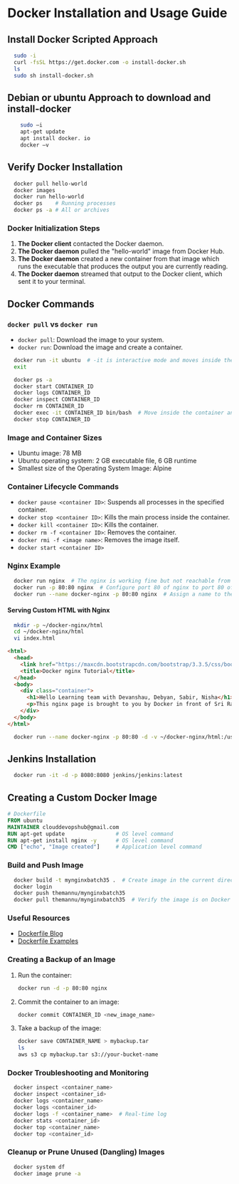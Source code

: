 
# Docker Installation and Usage Guide

## Install Docker Scripted Approach

```bash
  sudo -i
  curl -fsSL https://get.docker.com -o install-docker.sh
  ls
  sudo sh install-docker.sh
```
## Debian or ubuntu Approach to download and install-docker

```bash
    sudo —i
    apt-get update
    apt install docker. io
    docker —v
```

## Verify Docker Installation

```bash
  docker pull hello-world
  docker images
  docker run hello-world
  docker ps    # Running processes
  docker ps -a # All or archives
```

### Docker Initialization Steps

1. **The Docker client** contacted the Docker daemon.
2. **The Docker daemon** pulled the "hello-world" image from Docker Hub.
3. **The Docker daemon** created a new container from that image which runs the executable that produces the output you are currently reading.
4. **The Docker daemon** streamed that output to the Docker client, which sent it to your terminal.

## Docker Commands

### `docker pull` vs `docker run`

- `docker pull`: Download the image to your system.
- `docker run`: Download the image and create a container.

```bash
  docker run -it ubuntu  # -it is interactive mode and moves inside the container at the beginning
  exit

  docker ps -a
  docker start CONTAINER_ID
  docker logs CONTAINER_ID
  docker inspect CONTAINER_ID
  docker rm CONTAINER_ID
  docker exec -it CONTAINER_ID bin/bash  # Move inside the container anytime after starting
  docker stop CONTAINER_ID
```

### Image and Container Sizes

- Ubuntu image: 78 MB
- Ubuntu operating system: 2 GB executable file, 6 GB runtime
- Smallest size of the Operating System Image: Alpine

### Container Lifecycle Commands

- `docker pause <container ID>`: Suspends all processes in the specified container.
- `docker stop <container ID>`: Kills the main process inside the container.
- `docker kill <container ID>`: Kills the container.
- `docker rm -f <container ID>`: Removes the container.
- `docker rmi -f <image name>`: Removes the image itself.
- `docker start <container ID>`

### Nginx Example

```bash
  docker run nginx  # The nginx is working fine but not reachable from browser.
  docker run -p 80:80 nginx  # Configure port 80 of nginx to port 80 of the machine.
  docker run --name docker-nginx -p 80:80 nginx  # Assign a name to the container.
```

#### Serving Custom HTML with Nginx

```bash
  mkdir -p ~/docker-nginx/html
  cd ~/docker-nginx/html
  vi index.html
```

```html
<html>
  <head>
    <link href="https://maxcdn.bootstrapcdn.com/bootstrap/3.3.5/css/bootstrap.min.css" rel="stylesheet" integrity="sha256-MfvZlkHCEqatNoGiOXveE8FIwMzZg4W85qfrfIFBfYc= sha512-dTfge/zgoMYpP7QbHy4gWMEGsbsdZeCXz7irItjcC3sPUFtf0kuFbDz/ixG7ArTxmDjLXDmezHubeNikyKGVyQ==" crossorigin="anonymous">
    <title>Docker nginx Tutorial</title>
  </head>
  <body>
    <div class="container">
      <h1>Hello Learning team with Devanshau, Debyan, Sabir, Nisha</h1>
      <p>This nginx page is brought to you by Docker in front of Sri Ram, Arun, Ravi, Naveen, Sabita</p>
    </div>
  </body>
</html>
```

```bash
  docker run --name docker-nginx -p 80:80 -d -v ~/docker-nginx/html:/usr/share/nginx/html nginx
```

## Jenkins Installation

```bash
  docker run -it -d -p 8080:8080 jenkins/jenkins:latest
```

## Creating a Custom Docker Image

```dockerfile
# Dockerfile
FROM ubuntu
MAINTAINER clouddevopshub@gmail.com
RUN apt-get update                # OS level command
RUN apt-get install nginx -y      # OS level command
CMD ["echo", "Image created"]     # Application level command

```

### Build and Push Image

```bash
  docker build -t mynginxbatch35 .  # Create image in the current directory with tag name mynginxbatch35
  docker login
  docker push themannu/mynginxbatch35
  docker pull themannu/mynginxbatch35  # Verify the image is on Docker Hub
```

### Useful Resources

- [Dockerfile Blog](https://www.clouddevopshub.com/blog/dockerfile)
- [Dockerfile Examples](https://github.com/komljen/dockerfile-examples)

### Creating a Backup of an Image

1. Run the container:
   ```bash
   docker run -d -p 80:80 nginx
   ```
2. Commit the container to an image:
   ```bash
   docker commit CONTAINER_ID <new_image_name>
   ```
3. Take a backup of the image:
   ```bash
   docker save CONTAINER_NAME > mybackup.tar
   ls
   aws s3 cp mybackup.tar s3://your-bucket-name
   ```

### Docker Troubleshooting and Monitoring

```bash
  docker inspect <container_name>
  docker inspect <container_id>
  docker logs <container_name>
  docker logs <container_id>
  docker logs -f <container_name>  # Real-time log
  docker stats <container_id>
  docker top <container_name>
  docker top <container_id>
```

### Cleanup or Prune Unused (Dangling) Images

```bash
  docker system df
  docker image prune -a
```
